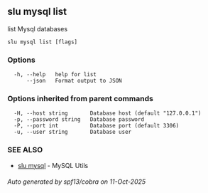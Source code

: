 ## slu mysql list

list Mysql databases

```
slu mysql list [flags]
```

### Options

```
  -h, --help   help for list
      --json   Format output to JSON
```

### Options inherited from parent commands

```
  -H, --host string       Database host (default "127.0.0.1")
  -p, --password string   Database password
  -P, --port int          Database port (default 3306)
  -u, --user string       Database user
```

### SEE ALSO

* [slu mysql](slu_mysql.md)	 - MySQL Utils

###### Auto generated by spf13/cobra on 11-Oct-2025

